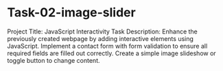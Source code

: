 # Task-02-image-slider
Project Title: JavaScript Interactivity Task Description:  Enhance the previously created  webpage by adding interactive elements using  JavaScript. Implement a contact form with  form validation to ensure all required fields  are filled out correctly. Create a simple image  slideshow or toggle button to change content.
